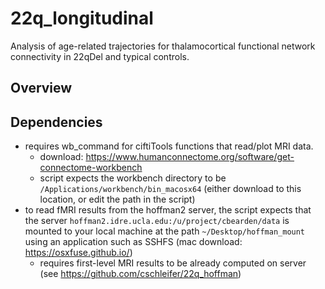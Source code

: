 # 22q_longitudinal
Analysis of age-related trajectories for thalamocortical functional network connectivity in 22qDel and typical controls. 

## Overview

## Dependencies
* requires wb_command for ciftiTools functions that read/plot MRI data. 
  * download: https://www.humanconnectome.org/software/get-connectome-workbench
  * script expects the workbench directory to be `/Applications/workbench/bin_macosx64` (either download to this location, or edit the path in the script)
* to read fMRI results from the hoffman2 server, the script expects that the server `hoffman2.idre.ucla.edu:/u/project/cbearden/data` is mounted to your local machine at the path `~/Desktop/hoffman_mount` using an application such as SSHFS (mac download: https://osxfuse.github.io/)
  * requires first-level MRI results to be already computed on server (see https://github.com/cschleifer/22q_hoffman)


 
